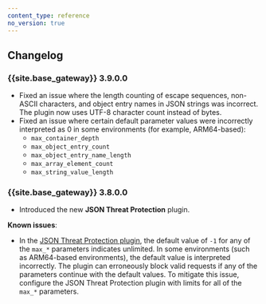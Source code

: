 ```yaml
---
content_type: reference
no_version: true
---
```


## Changelog

### {{site.base_gateway}} 3.9.0.0
* Fixed an issue where the length counting of escape sequences, non-ASCII characters, and object entry names in JSON strings was incorrect. The plugin now uses UTF-8 character count instead of bytes.
* Fixed an issue where certain default parameter values were incorrectly interpreted as 0 in some environments (for example, ARM64-based):
    * `max_container_depth`
    * `max_object_entry_count`
    * `max_object_entry_name_length`
    * `max_array_element_count`
    * `max_string_value_length`

### {{site.base_gateway}} 3.8.0.0

* Introduced the new **JSON Threat Protection** plugin.

**Known issues**:
*  In the [JSON Threat Protection plugin](/plugins/json-threat-protection/reference/), the default value of `-1`
for any of the `max_*` parameters indicates unlimited.
In some environments (such as ARM64-based environments), the default value is interpreted incorrectly.
The plugin can erroneously block valid requests if any of the parameters continue with the default values.
To mitigate this issue, configure the JSON Threat Protection plugin with limits for all of the `max_*` parameters.